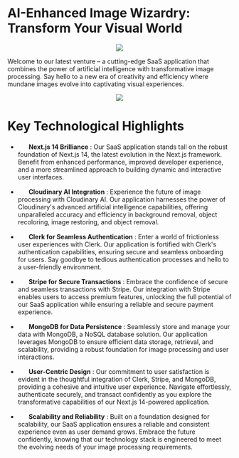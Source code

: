 # AI-Enhanced Image Wizardry: Transform Your Visual World
<p align="center">
   <img src="https://github.com/Seif-Denguezli/BetterWithAI/assets/86165032/1e3f7f04-71c5-4200-a1ba-2806806805e3" />
</p>

Welcome to our latest venture – a cutting-edge SaaS application that combines the power of artificial intelligence with transformative image processing. Say hello to a new era of creativity and efficiency where mundane images evolve into captivating visual experiences.

<p align="center">
   <img src="https://github.com/Seif-Denguezli/BetterWithAI/assets/86165032/8b9ce257-7870-407f-adf9-e908b013553c" />
</p>

# Key Technological Highlights

* <img src="https://github.com/Seif-Denguezli/BetterWithAI/assets/86165032/892c3338-5c86-4286-b8bf-376f3673b100" width="16" height="16" />&nbsp; <b>Next.js 14 Brilliance</b> : Our SaaS application stands tall on the robust foundation of Next.js 14, the latest evolution in the Next.js framework. Benefit from enhanced performance, improved developer experience, and a more streamlined approach to building dynamic and interactive user interfaces.

* <img src="https://github.com/Seif-Denguezli/BetterWithAI/assets/86165032/10e9d581-e83b-4f0a-abe5-193d6ec7b13c" width="16" height="16" />&nbsp; <b>Cloudinary AI Integration</b> : Experience the future of image processing with Cloudinary AI. Our application harnesses the power of Cloudinary's advanced artificial intelligence capabilities, offering unparalleled accuracy and efficiency in background removal, object recoloring, image restoring, and object removal.

* <img src="https://github.com/Seif-Denguezli/BetterWithAI/assets/86165032/47a38bd5-7b1f-4796-8429-3d5c18697080" width="16" height="16" />&nbsp; <b>Clerk for Seamless Authentication</b> : Enter a world of frictionless user experiences with Clerk. Our application is fortified with Clerk's authentication capabilities, ensuring secure and seamless onboarding for users. Say goodbye to tedious authentication processes and hello to a user-friendly environment.

* <img src="https://github.com/Seif-Denguezli/BetterWithAI/assets/86165032/2dbfa3bc-0604-4453-9d16-35f85d4e7c9f" width="16" height="16" />&nbsp; <b>Stripe for Secure Transactions</b> : Embrace the confidence of secure and seamless transactions with Stripe. Our integration with Stripe enables users to access premium features, unlocking the full potential of our SaaS application while ensuring a reliable and secure payment experience.

* <img src="https://github.com/Seif-Denguezli/BetterWithAI/assets/86165032/fc4caa48-92df-41d4-9202-6be371d235a4" width="16" height="16" />&nbsp; <b>MongoDB for Data Persistence</b> : Seamlessly store and manage your data with MongoDB, a NoSQL database solution. Our application leverages MongoDB to ensure efficient data storage, retrieval, and scalability, providing a robust foundation for image processing and user interactions.

* <img src="https://github.com/Seif-Denguezli/BetterWithAI/assets/86165032/19dc66b5-2908-4f11-8db0-5362e7a19759" width="16" height="16" />&nbsp; <b>User-Centric Design</b> : Our commitment to user satisfaction is evident in the thoughtful integration of Clerk, Stripe, and MongoDB, providing a cohesive and intuitive user experience. Navigate effortlessly, authenticate securely, and transact confidently as you explore the transformative capabilities of our Next.js 14-powered application.

* <img src="https://github.com/Seif-Denguezli/BetterWithAI/assets/86165032/613e957e-5dd1-47d1-872e-8fdc9ae70e1b" width="16" height="16" />&nbsp; <b>Scalability and Reliability</b> : Built on a foundation designed for scalability, our SaaS application ensures a reliable and consistent experience even as user demand grows. Embrace the future confidently, knowing that our technology stack is engineered to meet the evolving needs of your image processing requirements.




